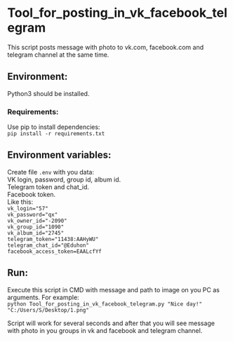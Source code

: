 Tool_for_posting_in_vk_facebook_telegram
=====================
 
This script posts message with photo to vk.com, facebook.com and telegram channel at the same time.  

## Environment:  
Python3 should be installed.  
### Requirements:  
Use pip to install dependencies:  
```pip install -r requirements.txt```

## Environment variables:   
Create file  ```.env``` with you data:  
VK login, password, group id, album id.   
Telegram token and chat_id.  
Facebook token.   
Like this:  
```vk_login="57"```  
```vk_password="qx"```  
```vk_owner_id="-2090"```  
```vk_group_id="1090"```  
```vk_album_id="2745"```  
```telegram_token="11438:AAHyWU"```  
```telegram_chat_id="@Eduhon"```  
```facebook_access_token=EAALcfYf```  

## Run:  
Execute this script in CMD with message and path to image on you PC as arguments.
For example:  
```python Tool_for_posting_in_vk_facebook_telegram.py "Nice day!" "C:/Users/S/Desktop/1.png"```

Script will work for several seconds and after that you will see message with photo in you groups in vk and facebook and telegram channel.
